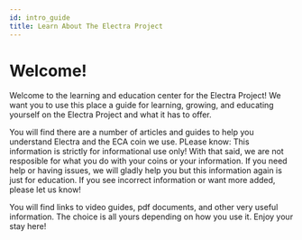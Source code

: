 ```yaml
---
id: intro_guide
title: Learn About The Electra Project 
---
```


# Welcome!

Welcome to the learning and education center for the Electra Project! We want you to use this place a guide for learning, growing, and educating yourself on the Electra Project and what it has to offer.

You will find there are a number of articles and guides to help you understand Electra and the ECA coin we use. PLease know: This information is strictly for informational use only! With that said, we are not resposible for what you do with your coins or your information. If you need help or having issues, we will gladly help you but this information again is just for education. If you see incorrect information or want more added, please let us know!

You will find links to video guides, pdf documents, and other very useful information. The choice is all yours depending on how you use it. Enjoy your stay here!
